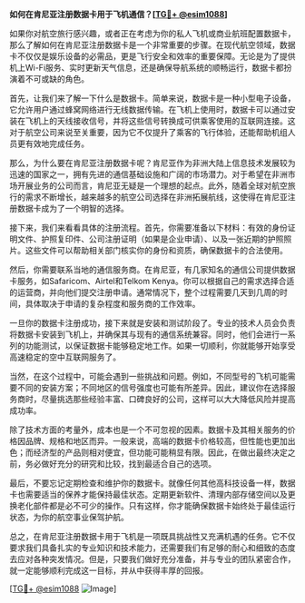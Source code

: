 **如何在肯尼亚注册数据卡用于飞机通信？[[TG💪+ @esim1088](https://t.me/s/esim1088)]**

如果你对航空旅行感兴趣，或者正在考虑为你的私人飞机或商业航班配置数据卡，那么了解如何在肯尼亚注册数据卡是一个非常重要的步骤。在现代航空领域，数据卡不仅仅是娱乐设备的必需品，更是飞行安全和效率的重要保障。无论是为了提供机上Wi-Fi服务、实时更新天气信息，还是确保导航系统的顺畅运行，数据卡都扮演着不可或缺的角色。

首先，让我们来了解一下什么是数据卡。简单来说，数据卡是一种小型电子设备，它允许用户通过蜂窝网络进行无线数据传输。在飞机上使用时，数据卡可以通过安装在飞机上的天线接收信号，并将这些信号转换成可供乘客使用的互联网连接。这对于航空公司来说至关重要，因为它不仅提升了乘客的飞行体验，还能帮助机组人员更有效地完成任务。

那么，为什么要在肯尼亚注册数据卡呢？肯尼亚作为非洲大陆上信息技术发展较为迅速的国家之一，拥有先进的通信基础设施和广阔的市场潜力。对于希望在非洲市场开展业务的公司而言，肯尼亚无疑是一个理想的起点。此外，随着全球对航空旅行的需求不断增长，越来越多的航空公司选择在非洲拓展航线，这使得在肯尼亚注册数据卡成为了一个明智的选择。

接下来，我们来看看具体的注册流程。首先，你需要准备以下材料：有效的身份证明文件、护照复印件、公司注册证明（如果是企业申请）、以及一张近期的护照照片。这些文件可以帮助相关部门核实你的身份和资质，确保数据卡的合法使用。

然后，你需要联系当地的通信服务商。在肯尼亚，有几家知名的通信公司提供数据卡服务，如Safaricom、Airtel和Telkom Kenya。你可以根据自己的需求选择合适的运营商，并向他们提交注册申请。通常情况下，整个过程需要几天到几周的时间，具体取决于申请的复杂程度和服务商的工作效率。

一旦你的数据卡注册成功，接下来就是安装和测试阶段了。专业的技术人员会负责将数据卡安装到飞机上，并确保其与现有的通信系统兼容。同时，他们会进行一系列的功能测试，以保证数据卡能够稳定地工作。如果一切顺利，你就能够开始享受高速稳定的空中互联网服务了。

当然，在这个过程中，可能会遇到一些挑战和问题。例如，不同型号的飞机可能需要不同的安装方案；不同地区的信号强度也可能有所差异。因此，建议你在选择服务商时，尽量挑选那些经验丰富、口碑良好的公司，这样可以大大降低风险并提高成功率。

除了技术方面的考量外，成本也是一个不可忽视的因素。数据卡及其相关服务的价格因品牌、规格和地区而异。一般来说，高端的数据卡价格较高，但性能也更加出色；而经济型的产品则相对便宜，但功能可能稍显有限。因此，在做出最终决定之前，务必做好充分的研究和比较，找到最适合自己的选项。

最后，不要忘记定期检查和维护你的数据卡。就像任何其他高科技设备一样，数据卡也需要适当的保养才能保持最佳状态。定期更新软件、清理内部存储空间以及更换老化部件都是必不可少的操作。只有这样，你才能确保数据卡始终处于最佳运行状态，为你的航空事业保驾护航。

总之，在肯尼亚注册数据卡用于飞机是一项既具挑战性又充满机遇的任务。它不仅要求我们具备扎实的专业知识和技术能力，还需要我们有足够的耐心和细致的态度去应对各种突发情况。但是，只要我们做好充分准备，并与专业的团队紧密合作，就一定能够顺利完成这一目标，并从中获得丰厚的回报。

[[TG💪+ @esim1088](https://t.me/s/esim1088) ![Image](https://i.postimg.cc/4NQfJmqS/Snipaste-2025-05-13-00-14-12.png)]